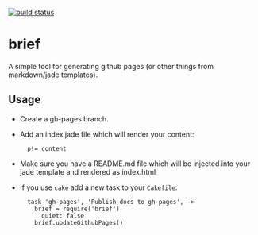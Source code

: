 [![build status](https://secure.travis-ci.org/zeekay/brief.png)](http://travis-ci.org/zeekay/brief)
# brief

A simple tool for generating github pages (or other things from markdown/jade templates).

## Usage

- Create a gh-pages branch.
- Add an index.jade file which will render your content:

        p!= content

- Make sure you have a README.md file which will be injected into your jade template and rendered as index.html
- If you use `cake` add a new task to your `Cakefile`:

        task 'gh-pages', 'Publish docs to gh-pages', ->
          brief = require('brief')
            quiet: false
          brief.updateGithubPages()
